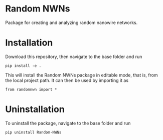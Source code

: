 # Random NWNs

Package for creating and analyzing random nanowire networks.

# Installation

Download this repository, then navigate to the base folder and run

``pip install -e .``

This will install the Random NWNs package in editable mode, that is,
from the local project path. It can then be used by importing it as

``from randomnwn import *``

# Uninstallation

To uninstall the package, navigate to the base folder and run

``pip uninstall Random-NWNs``